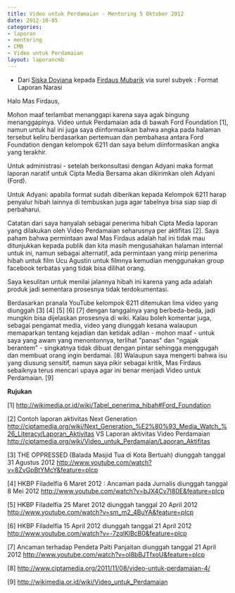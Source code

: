 ```yaml
---
title: Video untuk Perdamaian - Mentoring 5 Oktober 2012
date: 2012-10-05
categories:
- laporan
- mentoring
- CMB
- Video untuk Perdamaian
layout: laporancmb
---
```


* Dari [Siska Doviana](http://wiki.ciptamedia.org/wiki/Siska_Doviana) kepada [Firdaus Mubarik](http://wiki.ciptamedia.org/wiki/Firdaus_Mubarik) via surel subyek : Format Laporan Narasi

Halo Mas Firdaus,

Mohon maaf terlambat menanggapi karena saya agak bingung menanggapinya. Video untuk Perdamaian ada di bawah Ford Foundation [1], namun untuk hal ini juga saya diinformasikan bahwa angka pada halaman tersebut keliru berdasarkan pertemuan dan pembahasa antara Ford Foundation dengan kelompok 6211 dan saya belum diinformasikan angka yang terakhir.

Untuk administrasi - setelah berkonsultasi dengan Adyani maka format laporan naratif untuk Cipta Media Bersama akan dikirimkan oleh Adyani (Ford).

Untuk Adyani: apabila format sudah diberikan kepada Kelompok 6211 harap penyalur hibah lainnya di tembuskan juga agar tabelnya bisa siap siap di perbaharui.

Catatan dari saya hanyalah sebagai penerima hibah Cipta Media laporan yang dilakukan oleh Video Perdamaian seharusnya per aktifitas [2]. Saya paham bahwa permintaan awal Mas Firdaus adalah hal ini tidak mau ditunjukkan kepada publik dan kita masih mengusahakan halaman internal untuk ini, namun sebagai alternatif, ada permintaan yang mirip penerima hibah untuk film Ucu Agustin untuk filmnya kemudian menggunakan group facebook terbatas yang tidak bisa dilihat orang.

Saya kesulitan untuk menilai jalannya hibah ini karena yang ada adalah produk jadi sementara prosesnya tidak terdokumentasi.

Berdasarkan pranala YouTube kelompok 6211 ditemukan lima video yang diunggah [3] [4] [5] [6] [7] dengan tanggalnya yang berbeda-beda, jadi mungkin bisa dijelaskan prosesnya di wiki. Kalau boleh komentar juga, sebagai pengamat media, video yang diunggah kesana walaupun memaparkan tentang kejadian dan ketidak adilan - mohon maaf - untuk saya yang awam yang menontonnya, terlihat "panas" dan "ngajak berantem" - singkatnya tidak dibuat dengan pintar sehingga menggugah dan membuat orang ingin berdamai. [8] Walaupun saya mengerti bahwa isu yang diusung sensitif, namun saya pikir sebagai kritik, Mas Firdaus sebaiknya terus mencari upaya agar ini benar menjadi Video untuk Perdamaian. [9] 

**Rujukan**

[1] http://wikimedia.or.id/wiki/Tabel_penerima_hibah#Ford_Foundation

[2] Contoh laporan aktivitas Next Generation
http://ciptamedia.org/wiki/Next_Generation_%E2%80%93_Media_Watch_%26_Literacy/Laporan_Aktivitas
VS Laporan aktivitas Video Perdamaian
http://ciptamedia.org/wiki/Video_untuk_Perdamaian/Laporan_Aktifitas

[3] THE OPPRESSED (Balada Masjid Tua di Kota Bertuah) diunggah tanggal
31 Agustus 2012
http://www.youtube.com/watch?v=8ZvGpBtYMcY&feature=plcp

[4] HKBP Filadelfia 6 Maret 2012 : Ancaman pada Jurnalis  diunggah
tanggal 8 Mei 2012
http://www.youtube.com/watch?v=bJX4Cv7I80E&feature=plcp

[5] HKBP Filadelfia 25 Maret 2012 diunggah tanggal 20 April 2012
http://www.youtube.com/watch?v=sm_m2_4BuYA&feature=plcp

[6] HKBP Filadelfia 15 April 2012 diunggah tanggal 21 April 2012
http://www.youtube.com/watch?v=-7zqlKlBcB0&feature=plcp

[7] Ancaman terhadap Pendeta Palti Panjaitan diunggah tanggal 21 April
2012 http://www.youtube.com/watch?v=ol8bBJTfxoU&feature=plcp

[8] http://www.ciptamedia.org/2011/11/08/video-untuk-perdamaian-4/

[9] http://wikimedia.or.id/wiki/Video_untuk_Perdamaian
